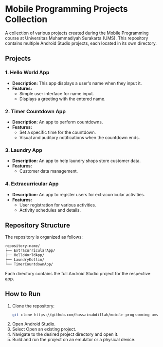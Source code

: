 # Mobile Programming Projects Collection

A collection of various projects created during the Mobile Programming course at Universitas Muhammadiyah Surakarta (UMS). This repository contains multiple Android Studio projects, each located in its own directory.

## Projects

### 1. Hello World App
- **Description:** This app displays a user's name when they input it.
- **Features:**
  - Simple user interface for name input.
  - Displays a greeting with the entered name.

### 2. Timer Countdown App
- **Description:** An app to perform countdowns.
- **Features:**
  - Set a specific time for the countdown.
  - Visual and auditory notifications when the countdown ends.

### 3. Laundry App
- **Description:** An app to help laundry shops store customer data.
- **Features:**
  - Customer data management.

### 4. Extracurricular App
- **Description:** An app to register users for extracurricular activities.
- **Features:**
  - User registration for various activities.
  - Activity schedules and details.

## Repository Structure

The repository is organized as follows:

```sh
repository-name/
├── ExtracurricularApp/
├── HelloWorldApp/
├── LaundryKotlin/
└── TimerCountdownApp/
```

Each directory contains the full Android Studio project for the respective app.

## How to Run

1. Clone the repository:
   ```sh
   git clone https://github.com/hussainabdillah/mobile-programming-ums.git
2. Open Android Studio.
3. Select Open an existing project.
4. Navigate to the desired project directory and open it.
5. Build and run the project on an emulator or a physical device.


